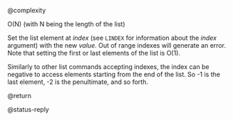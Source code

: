 @complexity

O(N) (with N being the length of the list)


Set the list element at _index_ (see `LINDEX` for information about the
_index_ argument) with the new _value_. Out of range indexes will
generate an error. Note that setting the first or last elements of
the list is O(1).

Similarly to other list commands accepting indexes, the index can be negative to access elements starting from the end of the list. So -1 is the last element, -2 is the penultimate, and so forth.

@return

@status-reply



[1]: /p/redis/wiki/ReplyTypes